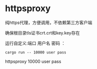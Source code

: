 # httpsproxy
纯https代理，方便调用，不依赖第三方客户端

确保根目录tls证书crt.crt和key.key存在

运行自定义:端口  用户名  密码  ：
```
cargo run -- 10000 user pass
```

httpsproxy 10000 user pass
